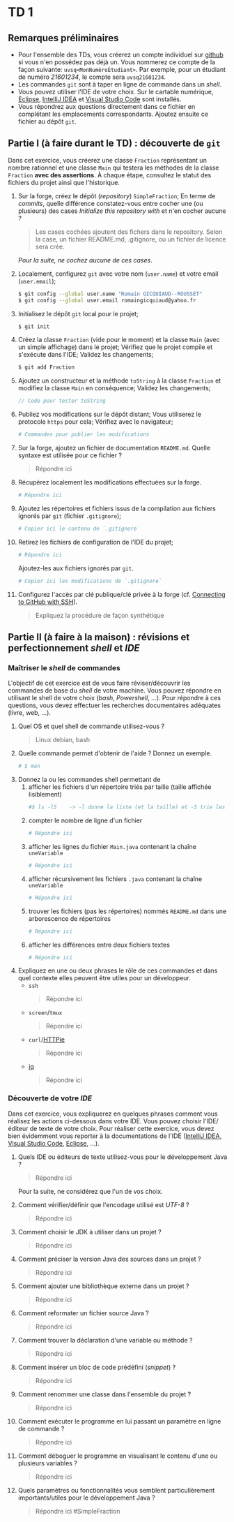 # TD 1
## Remarques préliminaires
* Pour l'ensemble des TDs, vous créerez un compte individuel sur [github](https://github.com/) si vous n'en possédez pas déjà un.
Vous nommerez ce compte de la façon suivante: `uvsq<MonNuméroÉtudiant>`.
Par exemple, pour un étudiant de numéro *21601234*, le compte sera `uvsq21601234`.
* Les commandes `git` sont à taper en ligne de commande dans un *shell*.
* Vous pouvez utiliser l'IDE de votre choix.
Sur le cartable numérique, [Eclipse](www.eclipse.org), [IntelliJ IDEA](http://www.jetbrains.com/idea/) et [Visual Studio Code](https://code.visualstudio.com/) sont installés.
* Vous répondrez aux questions directement dans ce fichier en complétant les emplacements correspondants.
Ajoutez ensuite ce fichier au dépôt `git`.

## Partie I (à faire durant le TD) : découverte de `git`
Dans cet exercice, vous créerez une classe `Fraction` représentant un nombre rationnel et une classe `Main` qui testera les méthodes de la classe `Fraction` **avec des assertions**.
À chaque étape, consultez le statut des fichiers du projet ainsi que l'historique.

1. Sur la forge, créez le dépôt (_repository_) `SimpleFraction`;
En terme de *commits*, quelle différence constatez-vous entre cocher une (ou plusieurs) des cases *Initialize this repository with* et n'en cocher aucune ?
    > Les cases cochées ajoutent des fichers dans le repository. Selon la case, un fichier README.md, .gitignore, ou un fichier de licence sera crée.

    *Pour la suite, ne cochez aucune de ces cases*.
1. Localement, configurez `git` avec votre nom (`user.name`) et votre email (`user.email`);
    ```bash
    $ git config --global user.name "Romain GICQUIAUD--ROUSSET"
    $ git config --global user.email romaingicquiaud@yahoo.fr
    ```
1. Initialisez le dépôt `git` local pour le projet;
    ```bash
    $ git init
    ```
1. Créez la classe `Fraction` (vide pour le moment) et la classe `Main` (avec un simple affichage) dans le projet;
Vérifiez que le projet compile et s'exécute dans l'IDE;
Validez les changements;
    ```bash
    $ git add Fraction
    ```
1. Ajoutez un constructeur et la méthode `toString` à la classe `Fraction` et modifiez la classe `Main` en conséquence;
Validez les changements;
    ```Java
    // Code pour tester toString
    ```
1. Publiez vos modifications sur le dépôt distant;
Vous utiliserez le protocole `https` pour cela;
Vérifiez avec le navigateur;
    ```bash
    # Commandes pour publier les modifications
    ```
1. Sur la forge, ajoutez un fichier de documentation `README.md`.
Quelle syntaxe est utilisée pour ce fichier ?
    > Répondre ici
1. Récupérez localement les modifications effectuées sur la forge.
    ```bash
    # Répondre ici
    ```
1. Ajoutez les répertoires et fichiers issus de la compilation aux fichiers ignorés par `git` (fichier `.gitignore`);
    ```bash
    # Copier ici le contenu de `.gitignore`
    ```
1. Retirez les fichiers de configuration de l'IDE du projet;
    ```bash
    # Répondre ici
    ```
    Ajoutez-les aux fichiers ignorés par `git`.
    ```bash
    # Copier ici les modifications de `.gitignore`
    ```
1. Configurez l'accès par clé publique/clé privée à la forge (cf. [Connecting to GitHub with SSH](https://docs.github.com/en/authentication/connecting-to-github-with-ssh)).
    > Expliquez la procédure de façon synthétique

## Partie II (à faire à la maison) : révisions et perfectionnement *shell* et *IDE*
### Maîtriser le *shell* de commandes
L'objectif de cet exercice est de vous faire réviser/découvrir les commandes de base du *shell* de votre machine.
Vous pouvez répondre en utilisant le shell de votre choix (*bash*, *Powershell*, …).
Pour répondre à ces questions, vous devez effectuer les recherches documentaires adéquates (livre, web, …).

1. Quel OS et quel shell de commande utilisez-vous ?
    > Linux debian, bash
1. Quelle commande permet d'obtenir de l'aide ?
Donnez un exemple.
    ```bash
    # $ man
    ```
1. Donnez la ou les commandes shell permettant de
    1. afficher les fichiers d'un répertoire triés par taille (taille affichée lisiblement)
        ```bash
        #$ ls -lS    -> -l donne la liste (et la taille) et -S trie les fichiers par taille (+ gros en haut)
        ```
    1. compter le nombre de ligne d'un fichier
        ```bash
        # Répondre ici
        ```
    1. afficher les lignes du fichier `Main.java` contenant la chaîne `uneVariable`
        ```bash
        # Répondre ici
        ```
    1. afficher récursivement les fichiers `.java` contenant la chaîne `uneVariable`
        ```bash
        # Répondre ici
        ```
    1. trouver les fichiers (pas les répertoires) nommés `README.md` dans une arborescence de répertoires
        ```bash
        # Répondre ici
        ```
    1. afficher les différences entre deux fichiers textes
        ```bash
        # Répondre ici
        ```
1. Expliquez en une ou deux phrases le rôle de ces commandes et dans quel contexte elles peuvent être utiles pour un développeur.
    * `ssh`
        > Répondre ici
    * `screen`/`tmux`
        > Répondre ici
    * `curl`/[HTTPie](https://httpie.org/)
        > Répondre ici
    * [jq](https://stedolan.github.io/jq/)
        > Répondre ici

### Découverte de votre *IDE*
Dans cet exercice, vous expliquerez en quelques phrases comment vous réalisez les actions ci-dessous dans votre IDE.
Vous pouvez choisir l'IDE/éditeur de texte de votre choix.
Pour réaliser cette exercice, vous devez bien évidemment vous reporter à la documentations de l'IDE ([IntelliJ IDEA](https://www.jetbrains.com/help/idea/discover-intellij-idea.html#developer-tools), [Visual Studio Code](https://code.visualstudio.com/docs), [Eclipse](https://help.eclipse.org/2020-09/index.jsp), …).

1. Quels IDE ou éditeurs de texte utilisez-vous pour le développement Java ?
    > Répondre ici

    Pour la suite, ne considérez que l'un de vos choix.
1. Comment vérifier/définir que l'encodage utilisé est *UTF-8* ?
    > Répondre ici
1. Comment choisir le JDK à utiliser dans un projet ?
    > Répondre ici
1. Comment préciser la version Java des sources dans un projet ?
    > Répondre ici
1. Comment ajouter une bibliothèque externe dans un projet ?
    > Répondre ici
1. Comment reformater un fichier source Java ?
    > Répondre ici
1. Comment trouver la déclaration d'une variable ou méthode ?
    > Répondre ici
1. Comment insérer un bloc de code prédéfini (*snippet*) ?
    > Répondre ici
1. Comment renommer une classe dans l'ensemble du projet ?
    > Répondre ici
1. Comment exécuter le programme en lui passant un paramètre en ligne de commande ?
    > Répondre ici
1. Comment déboguer le programme en visualisant le contenu d'une ou plusieurs variables ?
    > Répondre ici
1. Quels paramètres ou fonctionnalités vous semblent particulièrement importants/utiles pour le développement Java ?
    > Répondre ici
#SimpleFraction
